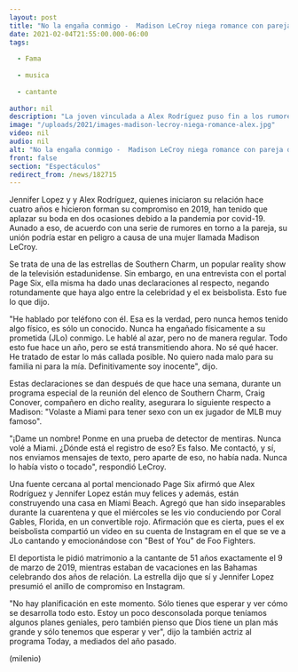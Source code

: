 ```yaml
---
layout: post
title: "No la engaña conmigo -  Madison LeCroy niega romance con pareja de Jennifer Lopez"
date: 2021-02-04T21:55:00.000-06:00
tags:
  
  - Fama
  
  - musica
  
  - cantante
  
author: nil
description: "La joven vinculada a Alex Rodríguez puso fin a los rumores que aseguran un amorío con el ex beisbolista. "
image: "/uploads/2021/images-madison-lecroy-niega-romance-alex.jpg"
video: nil
audio: nil
alt: "No la engaña conmigo -  Madison LeCroy niega romance con pareja de Jennifer Lopez"
front: false
section: "Espectáculos"
redirect_from: /news/182715
---
```


Jennifer Lopez y y Alex Rodríguez, quienes iniciaron su relación hace cuatro años e hicieron forman su compromiso en 2019, han tenido que aplazar su boda en dos ocasiones debido a la pandemia por covid-19. Aunado a eso, de acuerdo con una serie de rumores en torno a la pareja, su unión podría estar en peligro a causa de una mujer llamada Madison LeCroy. 

Se trata de una de las estrellas de Southern Charm, un popular reality show de la televisión estadunidense. Sin embargo, en una entrevista con el portal Page Six, ella misma ha dado unas declaraciones al respecto, negando rotundamente que haya algo entre la celebridad y el ex beisbolista. Esto fue lo que dijo. 

"He hablado por teléfono con él. Esa es la verdad, pero nunca hemos tenido algo físico, es sólo un conocido. Nunca ha engañado físicamente a su prometida (JLo) conmigo. Le hablé al azar, pero no de manera regular. Todo esto fue hace un año, pero se está transmitiendo ahora. No sé qué hacer. He tratado de estar lo más callada posible. No quiero nada malo para su familia ni para la mía. Definitivamente soy inocente", dijo. 

Estas declaraciones se dan después de que hace una semana, durante un programa especial de la reunión del elenco de Southern Charm, Craig Conover, compañero en dicho reality, asegurara lo siguiente respecto a Madison: "Volaste a Miami para tener sexo con un ex jugador de MLB muy famoso". 

"¡Dame un nombre! Ponme en una prueba de detector de mentiras. Nunca volé a Miami. ¿Dónde está el registro de eso? Es falso. Me contactó, y sí, nos enviamos mensajes de texto, pero aparte de eso, no había nada. Nunca lo había visto o tocado", respondió LeCroy. 

Una fuente cercana al portal mencionado Page Six afirmó que Alex Rodríguez y Jennifer Lopez están muy felices y además, están construyendo una casa en Miami Beach. Agregó que han sido inseparables durante la cuarentena y que el miércoles se les vio conduciendo por Coral Gables, Florida, en un convertible rojo. Afirmación que es cierta, pues el ex beisbolista compartió un video en su cuenta de Instagram en el que se ve a JLo cantando y emocionándose con "Best of You" de Foo Fighters. 

El deportista le pidió matrimonio a la cantante de 51 años exactamente el 9 de marzo de 2019, mientras estaban de vacaciones en las Bahamas celebrando dos años de relación. La estrella dijo que sí y Jennifer Lopez presumió el anillo de compromiso en Instagram. 

"No hay planificación en este momento. Sólo tienes que esperar y ver cómo se desarrolla todo esto. Estoy un poco desconsolada porque teníamos algunos planes geniales, pero también pienso que Dios tiene un plan más grande y sólo tenemos que esperar y ver", dijo la también actriz al programa Today, a mediados del año pasado. 

(milenio)